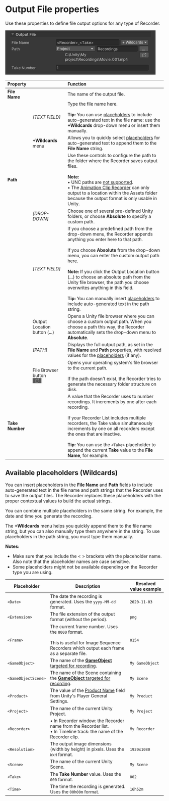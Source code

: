 # Output File properties

Use these properties to define file output options for any type of Recorder.

![](Images/OutputFileProperties.png)

|Property||Function|
|:---|:---|:---|
| **File Name** || The name of the output file. |
|   | _[TEXT FIELD]_ | Type the file name here.<br /><br />**Tip:** You can use [placeholders](#available-placeholders) to include auto-generated text in the file name: use the **+Wildcards** drop-down menu or insert them manually. |
|   | **+Wildcards** menu | Allows you to quickly select [placeholders](#available-placeholders) for auto-generated text to append them to the **File Name** string. |
| **Path** ||Use these controls to configure the path to the folder where the Recorder saves output files.<br/><br/>**Note:**<br/>• UNC paths are [not supported](KnownIssues.md#unc-paths-not-supported-as-output-locations).<br/>• The [Animation Clip Recorder](RecorderAnimation.md) can only output to a location within the Assets folder because the output format is only usable in Unity. |
|   | _[DROP-DOWN]_ |  Choose one of several pre-defined Unity folders, or choose **Absolute** to specify a custom path. |
|   | _[TEXT FIELD]_ | If you choose a predefined path from the drop-down menu, the Recorder appends anything you enter here to that path.<br/><br/>If you choose **Absolute** from the drop-down menu, you can enter the custom output path here. <br/><br/>**Note:** If you click the Output Location button (**...**) to choose an absolute path from the Unity file browser, the path you choose overwrites anything in this field.<br /><br />**Tip:** You can manually insert [placeholders](#available-placeholders) to include auto-generated text in the path string. |
|   | Output Location button (**...**) | Opens a Unity file browser where you can choose a custom output path. When you choose a path this way, the Recorder automatically sets the drop-down menu to **Absolute**. |
|   | _[PATH]_ | Displays the full output path, as set in the **File Name** and **Path** properties, with resolved values for the [placeholders](#available-placeholders) (if any). |
|   | File Browser button <br/>![](Images/RecorderReveal.png)  | Opens your operating system's file browser to the current path.<br /><br />If the path doesn't exist, the Recorder tries to generate the necessary folder structure on disk. |
| **Take Number** || A value that the Recorder uses to number recordings. It increments by one after each recording.<br/><br/>If your Recorder List includes multiple recorders, the Take value simultaneously increments by one on all recorders except the ones that are inactive.<br/><br/>**Tip:** You can use the `<Take>` placeholder to append the current **Take** value to the **File Name**, for example. |

<a name="available-placeholders"></a>
## Available placeholders (Wildcards)

You can insert placeholders in the **File Name** and **Path** fields to include auto-generated text in the file name and path strings that the Recorder uses to save the output files. The Recorder replaces these placeholders with the proper contextual values to build the actual strings.

You can combine multiple placeholders in the same string. For example, the date and time you generate the recording.

The **+Wildcards** menu helps you quickly append them to the file name string, but you can also manually type them anywhere in the string. To use placeholders in the path string, you must type them manually.

**Notes:** 
* Make sure that you include the \< \> brackets with the placeholder name. Also note that the placeholder names are case sensitive.
* Some placeholders might not be available depending on the Recorder type you are using.

| Placeholder | Description | Resolved value example |
|--|--|--|
| `<Date>` | The date the recording is generated. Uses the `yyyy-MM-dd` format. | `2020-11-03` |
| `<Extension>` | The file extension of the output format (without the period). | `png` |
| `<Frame>` | The current frame number. Uses the `0000` format.<br/><br/>This is useful for Image Sequence Recorders which output each frame as a separate file. | `0154` |
| `<GameObject>` | The name of the [**GameObject** targeted for recording](RecorderAnimation.md#input). | `My GameObject` |
| `<GameObjectScene>` | The name of the Scene containing the [**GameObject** targeted for recording](RecorderAnimation.md#input). | `My Scene` |
| `<Product>` | The value of the [Product Name](https://docs.unity3d.com/Manual/class-PlayerSettings.html#ProductName) field from Unity's Player General Settings. | `My Product` |
| `<Project>` | The name of the current Unity Project.  | `My Project` |
| `<Recorder>` | • In Recorder window: the Recorder name from the Recorder list.<br />• In Timeline track: the name of the Recorder clip. | `My Recorder` |
| `<Resolution>` | The output image dimensions (width by height) in pixels. Uses the `WxH` format. | `1920x1080` |
| `<Scene>` | The name of the current Unity Scene. | `My Scene` |
| `<Take>` | The **Take Number** value. Uses the `000` format.  | `002` |
| `<Time>` | The time the recording is generated. Uses the `00h00m` format. | `16h52m` |


